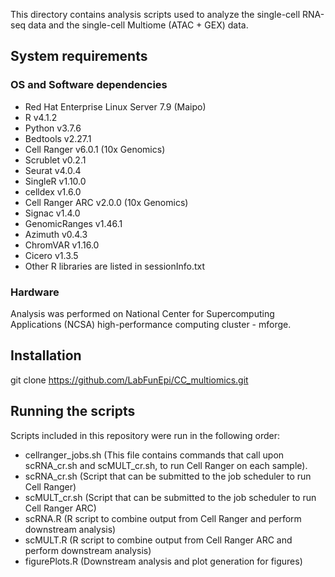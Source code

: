 This directory contains analysis scripts used to analyze the single-cell RNA-seq data and the single-cell Multiome (ATAC + GEX) data. 

## System requirements
### OS and Software dependencies
- Red Hat Enterprise Linux Server 7.9 (Maipo)
- R v4.1.2
- Python v3.7.6
- Bedtools v2.27.1
- Cell Ranger v6.0.1 (10x Genomics)
- Scrublet v0.2.1
- Seurat v4.0.4
- SingleR v1.10.0
- celldex v1.6.0
- Cell Ranger ARC v2.0.0 (10x Genomics)
- Signac v1.4.0
- GenomicRanges v1.46.1
- Azimuth v0.4.3
- ChromVAR v1.16.0
- Cicero v1.3.5
- Other R libraries are listed in sessionInfo.txt

### Hardware
Analysis was performed on National Center for Supercomputing Applications (NCSA) high-performance computing cluster - mforge. 

## Installation
git clone https://github.com/LabFunEpi/CC_multiomics.git

## Running the scripts
Scripts included in this repository were run in the following order: 
- cellranger_jobs.sh (This file contains commands that call upon scRNA_cr.sh and scMULT_cr.sh, to run Cell Ranger on each sample). 
- scRNA_cr.sh (Script that can be submitted to the job scheduler to run Cell Ranger)
- scMULT_cr.sh (Script that can be submitted to the job scheduler to run Cell Ranger ARC)
- scRNA.R (R script to combine output from Cell Ranger and perform downstream analysis)
- scMULT.R (R script to combine output from Cell Ranger ARC and perform downstream analysis)
- figurePlots.R (Downstream analysis and plot generation for figures)
